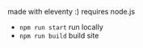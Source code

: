 made with eleventy :) requires node.js

- ```npm run start``` run locally
- ```npm run build``` build site

